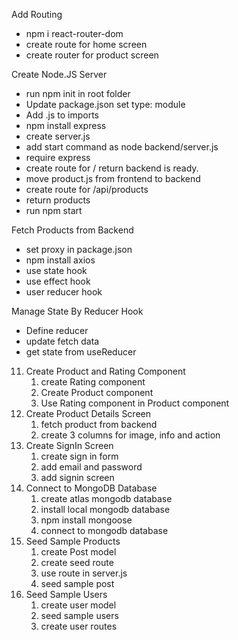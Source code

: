 Add Routing

- npm i react-router-dom
- create route for home screen
- create router for product screen

Create Node.JS Server

- run npm init in root folder
- Update package.json set type: module
- Add .js to imports
- npm install express
- create server.js
- add start command as node backend/server.js
- require express
- create route for / return backend is ready.
- move product.js from frontend to backend
- create route for /api/products
- return products
- run npm start

Fetch Products from Backend

- set proxy in package.json
- npm install axios
- use state hook
- use effect hook
- user reducer hook

Manage State By Reducer Hook

- Define reducer
- update fetch data
- get state from useReducer

11. Create Product and Rating Component
    1. create Rating component
    2. Create Product component
    3. Use Rating component in Product component
12. Create Product Details Screen
    1. fetch product from backend
    2. create 3 columns for image, info and action
13. Create SignIn Screen
    1. create sign in form
    2. add email and password
    3. add signin screen
14. Connect to MongoDB Database
    1. create atlas mongodb database
    2. install local mongodb database
    3. npm install mongoose
    4. connect to mongodb database
15. Seed Sample Products
    1. create Post model
    2. create seed route
    3. use route in server.js
    4. seed sample post
16. Seed Sample Users
    1. create user model
    2. seed sample users
    3. create user routes
